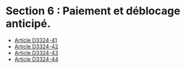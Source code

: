 #  Section 6 : Paiement et déblocage anticipé.

* [Article D3324-41](./LEGIARTI000018533198.md)
* [Article D3324-42](./LEGIARTI000018533196.md)
* [Article D3324-43](./LEGIARTI000018533194.md)
* [Article D3324-44](./LEGIARTI000018533192.md)
